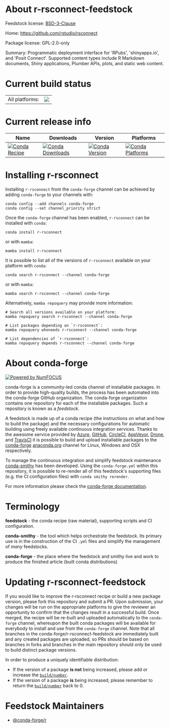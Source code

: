 About r-rsconnect-feedstock
===========================

Feedstock license: [BSD-3-Clause](https://github.com/conda-forge/r-rsconnect-feedstock/blob/main/LICENSE.txt)

Home: https://github.com/rstudio/rsconnect

Package license: GPL-2.0-only

Summary: Programmatic deployment interface for 'RPubs', 'shinyapps.io', and 'Posit Connect'. Supported content types include R Markdown documents, Shiny applications, Plumber APIs, plots, and static web content.

Current build status
====================


<table><tr><td>All platforms:</td>
    <td>
      <a href="https://dev.azure.com/conda-forge/feedstock-builds/_build/latest?definitionId=5772&branchName=main">
        <img src="https://dev.azure.com/conda-forge/feedstock-builds/_apis/build/status/r-rsconnect-feedstock?branchName=main">
      </a>
    </td>
  </tr>
</table>

Current release info
====================

| Name | Downloads | Version | Platforms |
| --- | --- | --- | --- |
| [![Conda Recipe](https://img.shields.io/badge/recipe-r--rsconnect-green.svg)](https://anaconda.org/conda-forge/r-rsconnect) | [![Conda Downloads](https://img.shields.io/conda/dn/conda-forge/r-rsconnect.svg)](https://anaconda.org/conda-forge/r-rsconnect) | [![Conda Version](https://img.shields.io/conda/vn/conda-forge/r-rsconnect.svg)](https://anaconda.org/conda-forge/r-rsconnect) | [![Conda Platforms](https://img.shields.io/conda/pn/conda-forge/r-rsconnect.svg)](https://anaconda.org/conda-forge/r-rsconnect) |

Installing r-rsconnect
======================

Installing `r-rsconnect` from the `conda-forge` channel can be achieved by adding `conda-forge` to your channels with:

```
conda config --add channels conda-forge
conda config --set channel_priority strict
```

Once the `conda-forge` channel has been enabled, `r-rsconnect` can be installed with `conda`:

```
conda install r-rsconnect
```

or with `mamba`:

```
mamba install r-rsconnect
```

It is possible to list all of the versions of `r-rsconnect` available on your platform with `conda`:

```
conda search r-rsconnect --channel conda-forge
```

or with `mamba`:

```
mamba search r-rsconnect --channel conda-forge
```

Alternatively, `mamba repoquery` may provide more information:

```
# Search all versions available on your platform:
mamba repoquery search r-rsconnect --channel conda-forge

# List packages depending on `r-rsconnect`:
mamba repoquery whoneeds r-rsconnect --channel conda-forge

# List dependencies of `r-rsconnect`:
mamba repoquery depends r-rsconnect --channel conda-forge
```


About conda-forge
=================

[![Powered by
NumFOCUS](https://img.shields.io/badge/powered%20by-NumFOCUS-orange.svg?style=flat&colorA=E1523D&colorB=007D8A)](https://numfocus.org)

conda-forge is a community-led conda channel of installable packages.
In order to provide high-quality builds, the process has been automated into the
conda-forge GitHub organization. The conda-forge organization contains one repository
for each of the installable packages. Such a repository is known as a *feedstock*.

A feedstock is made up of a conda recipe (the instructions on what and how to build
the package) and the necessary configurations for automatic building using freely
available continuous integration services. Thanks to the awesome service provided by
[Azure](https://azure.microsoft.com/en-us/services/devops/), [GitHub](https://github.com/),
[CircleCI](https://circleci.com/), [AppVeyor](https://www.appveyor.com/),
[Drone](https://cloud.drone.io/welcome), and [TravisCI](https://travis-ci.com/)
it is possible to build and upload installable packages to the
[conda-forge](https://anaconda.org/conda-forge) [anaconda.org](https://anaconda.org/)
channel for Linux, Windows and OSX respectively.

To manage the continuous integration and simplify feedstock maintenance
[conda-smithy](https://github.com/conda-forge/conda-smithy) has been developed.
Using the ``conda-forge.yml`` within this repository, it is possible to re-render all of
this feedstock's supporting files (e.g. the CI configuration files) with ``conda smithy rerender``.

For more information please check the [conda-forge documentation](https://conda-forge.org/docs/).

Terminology
===========

**feedstock** - the conda recipe (raw material), supporting scripts and CI configuration.

**conda-smithy** - the tool which helps orchestrate the feedstock.
                   Its primary use is in the construction of the CI ``.yml`` files
                   and simplify the management of *many* feedstocks.

**conda-forge** - the place where the feedstock and smithy live and work to
                  produce the finished article (built conda distributions)


Updating r-rsconnect-feedstock
==============================

If you would like to improve the r-rsconnect recipe or build a new
package version, please fork this repository and submit a PR. Upon submission,
your changes will be run on the appropriate platforms to give the reviewer an
opportunity to confirm that the changes result in a successful build. Once
merged, the recipe will be re-built and uploaded automatically to the
`conda-forge` channel, whereupon the built conda packages will be available for
everybody to install and use from the `conda-forge` channel.
Note that all branches in the conda-forge/r-rsconnect-feedstock are
immediately built and any created packages are uploaded, so PRs should be based
on branches in forks and branches in the main repository should only be used to
build distinct package versions.

In order to produce a uniquely identifiable distribution:
 * If the version of a package **is not** being increased, please add or increase
   the [``build/number``](https://docs.conda.io/projects/conda-build/en/latest/resources/define-metadata.html#build-number-and-string).
 * If the version of a package **is** being increased, please remember to return
   the [``build/number``](https://docs.conda.io/projects/conda-build/en/latest/resources/define-metadata.html#build-number-and-string)
   back to 0.

Feedstock Maintainers
=====================

* [@conda-forge/r](https://github.com/conda-forge/r/)

